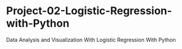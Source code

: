 # Project-02-Logistic-Regression-with-Python
Data Analysis and Visualization With Logistic Regression With Python
